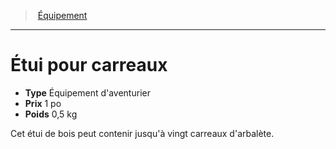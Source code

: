 ﻿---
!EquipmentItem
Type: Équipement d'aventurier
Price: 1 po
Weight: 0,5 kg
Id: equipment_hd.md#Étui-pour-carreaux
ParentLink: equipment_hd.md#Équipement
Name: Étui pour carreaux
ParentName: Équipement
NameLevel: 1
Attributes: {}
---
> [Équipement](hd_equipment.md)

---

# Étui pour carreaux

- **Type** Équipement d'aventurier
- **Prix** 1 po
- **Poids** 0,5 kg

Cet étui de bois peut contenir jusqu'à vingt carreaux d'arbalète.

